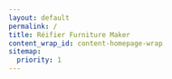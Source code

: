 ```yaml
---
layout: default
permalink: /
title: Réifier Furniture Maker
content_wrap_id: content-homepage-wrap
sitemap:
  priority: 1
---
```




